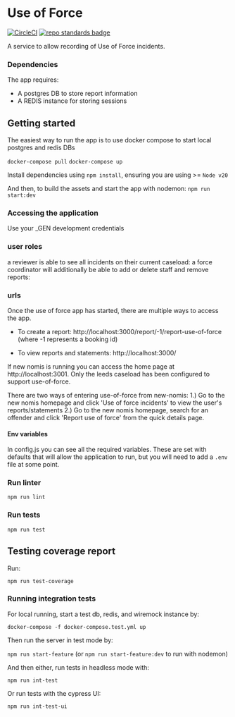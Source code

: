 # Use of Force
[![CircleCI](https://circleci.com/gh/ministryofjustice/use-of-force/tree/main.svg?style=svg)](https://circleci.com/gh/ministryofjustice/use-of-force)
[![repo standards badge](https://img.shields.io/badge/dynamic/json?color=blue&style=for-the-badge&logo=github&label=MoJ%20Compliant&query=%24.result&url=https%3A%2F%2Foperations-engineering-reports.cloud-platform.service.justice.gov.uk%2Fapi%2Fv1%2Fcompliant_public_repositories%2Fuse-of-force)](https://operations-engineering-reports.cloud-platform.service.justice.gov.uk/public-github-repositories.html#use-of-force "Link to report")

A service to allow recording of Use of Force incidents.

### Dependencies
The app requires: 
* A postgres DB to store report information
* A REDIS instance for storing sessions


## Getting started
The easiest way to run the app is to use docker compose to start local postgres and redis DBs

`docker-compose pull`
`docker-compose up`

Install dependencies using `npm install`, ensuring you are using >= `Node v20`

And then, to build the assets and start the app with nodemon:
`npm run start:dev`

### Accessing the application
Use your _GEN development credentials

### user roles
a reviewer is able to see all incidents on their current caseload:
a force coordinator will additionally be able to add or delete staff and remove reports:


### urls
Once the use of force app has started, there are multiple ways to access the app.

* To create a report: 
http://localhost:3000/report/-1/report-use-of-force (where -1 represents a booking id)

* To view reports and statements: 
http://localhost:3000/

If new nomis is running you can access the home page at http://localhost:3001. 
Only the leeds caseload has been configured to support use-of-force.

There are two ways of entering use-of-force from new-nomis:
1.) Go to the new nomis homepage and click 'Use of force incidents' to view the user's reports/statements
2.) Go to the new nomis homepage, search for an offender and click 'Report use of force' from the quick details page.

#### Env variables
In config.js you can see all the required variables. These are set with defaults that will allow the application to run, but you will need to add a `.env` file at some point.

### Run linter

`npm run lint`

### Run tests

`npm run test`

## Testing coverage report

Run:

```shell
npm run test-coverage
```

### Running integration tests

For local running, start a test db, redis, and wiremock instance by:

`docker-compose -f docker-compose.test.yml up`

Then run the server in test mode by:

`npm run start-feature` (or `npm run start-feature:dev` to run with nodemon)

And then either, run tests in headless mode with:

`npm run int-test`
 
Or run tests with the cypress UI:

`npm run int-test-ui`